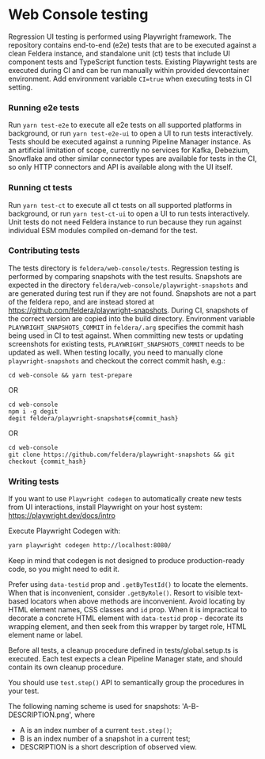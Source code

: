 # Web Console testing

Regression UI testing is performed using Playwright framework.
The repository contains end-to-end (e2e) tests that are to be executed against a clean Feldera instance,
and standalone unit (ct) tests that include UI component tests and TypeScript function tests.
Existing Playwright tests are executed during CI and can be run manually within provided devcontainer environment.
Add environment variable `CI=true` when executing tests in CI setting.

### Running e2e tests

Run `yarn test-e2e` to execute all e2e tests on all supported platforms in background, or run `yarn test-e2e-ui` to open a UI to run tests interactively.
Tests should be executed against a running Pipeline Manager instance.
As an artificial limitation of scope, currently no services for Kafka, Debezium, Snowflake and other similar connector types are available for tests in the CI, so only HTTP connectors and API is available along with the UI itself.

### Running ct tests

Run `yarn test-ct` to execute all ct tests on all supported platforms in background, or run `yarn test-ct-ui` to open a UI to run tests interactively.
Unit tests do not need Feldera instance to run because they run against individual ESM modules compiled on-demand for the test.

### Contributing tests

The tests directory is `feldera/web-console/tests`.
Regression testing is performed by comparing snapshots with the test results.
Snapshots are expected in the directory `feldera/web-console/playwright-snapshots` and are generated during test run if they are not found.
Snapshots are not a part of the feldera repo, and are instead stored at https://github.com/feldera/playwright-snapshots.
During CI, snapshots of the correct version are copied into the build directory.
Environment variable `PLAYWRIGHT_SNAPSHOTS_COMMIT` in `feldera/.arg` specifies the commit hash being used in CI to test against.
When committing new tests or updating screenshots for existing tests, `PLAYWRIGHT_SNAPSHOTS_COMMIT` needs to be updated as well.
When testing locally, you need to manually clone `playwright-snapshots` and checkout the correct commit hash, e.g.:

```
cd web-console && yarn test-prepare
```
OR
```
cd web-console
npm i -g degit
degit feldera/playwright-snapshots#{commit_hash}
```
OR
```
cd web-console
git clone https://github.com/feldera/playwright-snapshots && git checkout {commit_hash}
```


### Writing tests

If you want to use `Playwright codegen` to automatically create new tests from UI interactions,
install Playwright on your host system: https://playwright.dev/docs/intro

Execute Playwright Codegen with:
```bash
yarn playwright codegen http://localhost:8080/
```

Keep in mind that codegen is not designed to produce production-ready code,
so you might need to edit it.

Prefer using `data-testid` prop and `.getByTestId()` to locate the elements.
When that is inconvenient, consider `.getByRole()`.
Resort to visible text-based locators when above methods are inconvenient.
Avoid locating by HTML element names, CSS classes and `id` prop.
When it is impractical to decorate a concrete HTML element with `data-testid` prop -
decorate its wrapping element, and then seek from this wrapper by target role, HTML element name or label.

Before all tests, a cleanup procedure defined in tests/global.setup.ts is executed.
Each test expects a clean Pipeline Manager state, and should contain its own cleanup procedure.

You should use `test.step()` API to semantically group the procedures in your test.

The following naming scheme is used for snapshots:
'A-B-DESCRIPTION.png', where
- A is an index number of a current `test.step()`;
- B is an index number of a snapshot in a current test;
- DESCRIPTION is a short description of observed view.